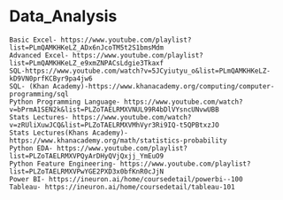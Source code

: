 # Data_Analysis


    Basic Excel- https://www.youtube.com/playlist?list=PLmQAMKHKeLZ_ADx6nJcoTM5t2S1bmsMdm
    Advanced Excel- https://www.youtube.com/playlist?list=PLmQAMKHKeLZ_e9xmZNPACsLdgie3Tkaxf
    SQL-https://www.youtube.com/watch?v=5JCyiutyu_o&list=PLmQAMKHKeLZ-kD9VN0prfKCByr9pa4jw6
    SQL- (Khan Academy)-https://www.khanacademy.org/computing/computer-programming/sql
    Python Programming Language- https://www.youtube.com/watch?v=bPrmA1SEN2k&list=PLZoTAELRMXVNUL99R4bDlVYsncUNvwUBB
    Stats Lectures- https://www.youtube.com/watch?v=zRUliXuwJCQ&list=PLZoTAELRMXVMhVyr3Ri9IQ-t5QPBtxzJO
    Stats Lectures(Khans Academy)-https://www.khanacademy.org/math/statistics-probability
    Python EDA- https://www.youtube.com/playlist?list=PLZoTAELRMXVPQyArDHyQVjQxjj_YmEuO9
    Python Feature Engineering- https://www.youtube.com/playlist?list=PLZoTAELRMXVPwYGE2PXD3x0bfKnR0cJjN
    Power BI- https://ineuron.ai/home/coursedetail/powerbi--100
    Tableau- https://ineuron.ai/home/coursedetail/tableau-101
